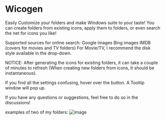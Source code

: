 # Wicogen
Easily Customize your folders and make Windows suite to your taste!
You can create folders from existing icons, apply them to folders, or even search the net for icons you like!

Supported sources for online search: 
Google images 
Bing images
IMDB (covers for movies and TV folders)
For Movie/TV, I recommend the disk style available in the drop-down.

NOTICE:
After generating the icons for existing folders, it can take a couple of minutes to refresh (When creating new folders from icons, It should be instantaneous).

If you find all the settings confusing, hover over the button. 
A Tooltip window will pop up.

If you have any questions or suggestions, feel free to do so in the discussions!

examples of two of my folders:
![image](https://github.com/idanach/Wicogen-windows-icon-generator/assets/142310044/85f6709d-1670-4a3d-a2bd-fd9b9cd00f98)
